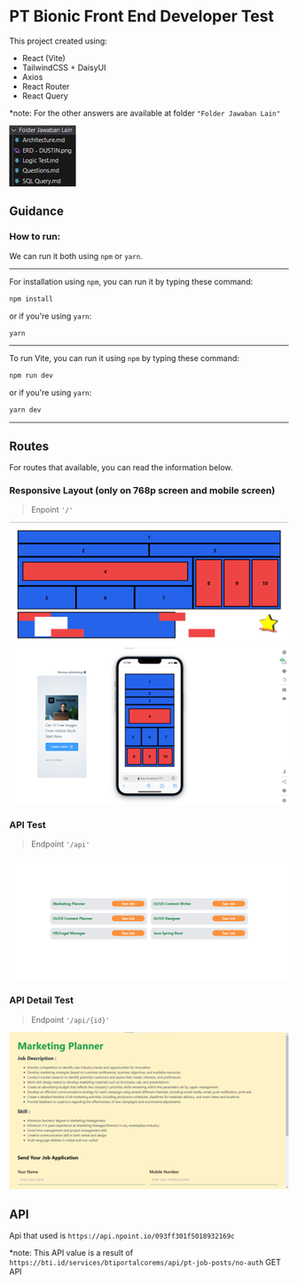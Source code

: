 # PT Bionic Front End Developer Test

This project created using:

- React (Vite)
- TailwindCSS + DaisyUI
- Axios
- React Router
- React Query

\*note: For the other answers are available at folder `"Folder Jawaban Lain"`

![img](public/Task.png)

## Guidance

### How to run:

We can run it both using `npm` or `yarn`.

---

For installation using `npm`, you can run it by typing these command:

```bash
npm install
```

or if you're using `yarn`:

```bash
yarn
```

---

To run Vite, you can run it using `npm` by typing these command:

```bash
npm run dev
```

or if you're using `yarn`:

```bash
yarn dev
```

---

## Routes

For routes that available, you can read the information below.

### Responsive Layout (only on 768p screen and mobile screen)

> Enpoint `'/'`

![img](public/responsive%20test.png)
![img](public/mobile%20responsive.png)

### API Test

> Endpoint `'/api'`

![img](public/api-test.png)

### API Detail Test

> Endpoint `'/api/{id}'`

![img](public/api%20detail%20test.png)

## API

Api that used is `https://api.npoint.io/093ff301f5018932169c`

\*note: This API value is a result of `https://bti.id/services/btiportalcorems/api/pt-job-posts/no-auth` GET API
